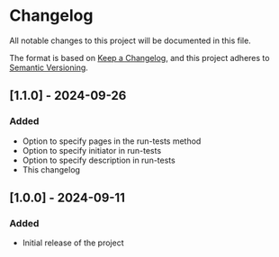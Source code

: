 # Changelog

All notable changes to this project will be documented in this file.

The format is based on [Keep a Changelog](https://keepachangelog.com/en/1.0.0/),
and this project adheres to [Semantic Versioning](https://semver.org/spec/v2.0.0.html).

## [1.1.0] - 2024-09-26

### Added
- Option to specify pages in the run-tests method
- Option to specify initiator in run-tests
- Option to specify description in run-tests
- This changelog

## [1.0.0] - 2024-09-11

### Added
- Initial release of the project
